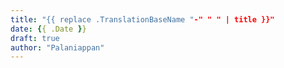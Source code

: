 ```yaml
---
title: "{{ replace .TranslationBaseName "-" " " | title }}"
date: {{ .Date }}
draft: true
author: "Palaniappan"
---
```


